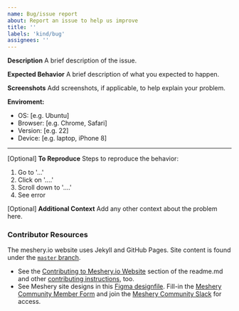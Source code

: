 ```yaml
---
name: Bug/issue report
about: Report an issue to help us improve
title: ''
labels: 'kind/bug'
assignees: ''
---
```

**Description**
A brief description of the issue.

**Expected Behavior**
A brief description of what you expected to happen.

**Screenshots**
Add screenshots, if applicable, to help explain your problem.

**Enviroment:**
 - OS: [e.g. Ubuntu]
 - Browser: [e.g. Chrome, Safari]
 - Version: [e.g. 22]
 - Device: [e.g. laptop, iPhone 8]

---
[Optional] **To Reproduce**
Steps to reproduce the behavior:
1. Go to '...'
2. Click on '....'
3. Scroll down to '....'
4. See error

[Optional] **Additional Context**
Add any other context about the problem here.

### Contributor Resources

The meshery.io website uses Jekyll and GitHub Pages. Site content is found under the [`master` branch](https://github.com/meshery/meshery.io/tree/master).
- See the [Contributing to Meshery.io Website](https://github.com/meshery/meshery.io#contributing-to-the-mesheryio-website) section of the readme.md and other [contributing instructions](https://docs.meshery.io/project/contributing), too.
- See Meshery site designs in this [Figma designfile](https://www.figma.com/file/SMP3zxOjZztdOLtgN4dS2W/Meshery-UI?node-id=110%3A1). Fill-in the [Meshery Community Member Form](https://meshery.io/newcomer) and join the [Meshery Community Slack](https://slack.meshery.io) for access.
